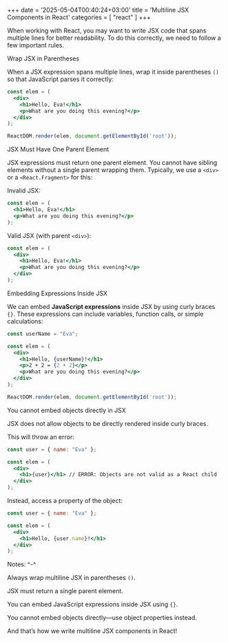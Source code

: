 +++
date = '2025-05-04T00:40:24+03:00'
title = 'Multiline JSX Components in React'
categories = [ "react" ]
+++

When working with React, you may want to write JSX code that spans multiple lines for better readability. To do this correctly, we need to follow a few important rules.

 Wrap JSX in Parentheses

When a JSX expression spans multiple lines, wrap it inside parentheses `()` so that JavaScript parses it correctly:

```jsx
const elem = (
  <div>
    <h1>Hello, Eva!</h1>
    <p>What are you doing this evening?</p>
  </div>
);

ReactDOM.render(elem, document.getElementById('root'));
```

JSX Must Have One Parent Element

JSX expressions must return one parent element. You cannot have sibling elements without a single parent wrapping them. Typically, we use a `<div>` or a `<React.Fragment>` for this:

Invalid JSX:

```jsx
const elem = (
  <h1>Hello, Eva!</h1>
  <p>What are you doing this evening?</p>
);
```

Valid JSX (with parent `<div>`):

```jsx
const elem = (
  <div>
    <h1>Hello, Eva!</h1>
    <p>What are you doing this evening?</p>
  </div>
);
```

Embedding Expressions Inside JSX

We can embed **JavaScript expressions** inside JSX by using curly braces `{}`. These expressions can include variables, function calls, or simple calculations:

```jsx
const userName = "Eva";

const elem = (
  <div>
    <h1>Hello, {userName}!</h1>
    <p>2 + 2 = {2 + 2}</p>
    <p>What are you doing this evening?</p>
  </div>
);

ReactDOM.render(elem, document.getElementById('root'));
```

You cannot embed objects directly in JSX

JSX does not allow objects to be directly rendered inside curly braces. 

This will throw an error:

```jsx
const user = { name: "Eva" };

const elem = (
  <div>
    <h1>{user}</h1> // ERROR: Objects are not valid as a React child
  </div>
);
```

Instead, access a property of the object:

```jsx
const user = { name: "Eva" };

const elem = (
  <div>
    <h1>Hello, {user.name}!</h1>
  </div>
);
```

Notes: ^-^

Always wrap multiline JSX in parentheses `()`.

JSX must return a single parent element.

You can embed JavaScript expressions inside JSX using `{}`.

You cannot embed objects directly—use object properties instead.

And that’s how we write multiline JSX components in React! 